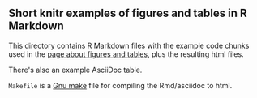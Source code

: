 ## Short knitr examples of figures and tables in R Markdown

This directory contains R Markdown files with the example code chunks
used in the
[page about figures and tables](http://kbroman.org/knitr_knutshell/pages/figs_tables.html),
plus the resulting html files.

There's also an example AsciiDoc table.

`Makefile` is a [Gnu make](http://www.gnu.org/software/make) file for
compiling the Rmd/asciidoc to html.


